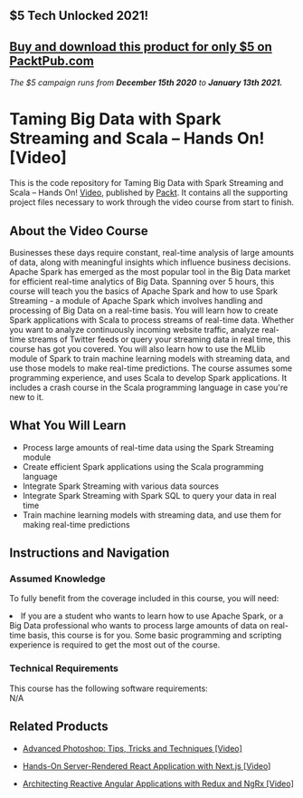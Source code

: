 ## $5 Tech Unlocked 2021!
[Buy and download this product for only $5 on PacktPub.com](https://www.packtpub.com/)
-----
*The $5 campaign         runs from __December 15th 2020__ to __January 13th 2021.__*

# Taming Big Data with Spark Streaming and Scala – Hands On! [Video]
This is the code repository for Taming Big Data with Spark Streaming and Scala – Hands On! [Video](https://www.packtpub.com/big-data-and-business-intelligence/taming-big-data-spark-streaming-and-scala-hands-video), published by [Packt](https://www.packtpub.com/?utm_source=github). It contains all the supporting project files necessary to work through the video course from start to finish.

## About the Video Course
Businesses these days require constant, real-time analysis of large amounts of data, along with meaningful insights which influence business decisions. Apache Spark has emerged as the most popular tool in the Big Data market for efficient real-time analytics of Big Data. Spanning over 5 hours, this course will teach you the basics of Apache Spark and how to use Spark Streaming - a module of Apache Spark which involves handling and processing of Big Data on a real-time basis. You will learn how to create Spark applications with Scala to process streams of real-time data. Whether you want to analyze continuously incoming website traffic, analyze real-time streams of Twitter feeds or query your streaming data in real time, this course has got you covered. You will also learn how to use the MLlib module of Spark to train machine learning models with streaming data, and use those models to make real-time predictions. The course assumes some programming experience, and uses Scala to develop Spark applications. It includes a crash course in the Scala programming language in case you're new to it.

<H2>What You Will Learn</H2>
<DIV class=book-info-will-learn-text>
<UL>
<LI> Process large amounts of real-time data using the Spark Streaming module</LI>
<LI> Create efficient Spark applications using the Scala programming language </LI>
 <LI> Integrate Spark Streaming with various data sources </LI>
 <LI> Integrate Spark Streaming with Spark SQL to query your data in real time </LI>
  <LI> Train machine learning models with streaming data, and use them for making real-time predictions </LI>
</UL></DIV>

## Instructions and Navigation
### Assumed Knowledge
To fully benefit from the coverage included in this course, you will need:<br/>
<DIV class=book-info-will-learn-text>
<LI> If you are a student who wants to learn how to use Apache Spark, or a Big Data professional who wants to process large amounts of data on real-time basis, this course is for you. Some basic programming and scripting experience is required to get the most out of the course.</LI>
</UL><DIV>

### Technical Requirements
This course has the following software requirements:<br/>
N/A

## Related Products
* [Advanced Photoshop: Tips, Tricks and Techniques [Video]](https://www.packtpub.com/hardware-and-creative/advanced-photoshop-tips-tricks-and-techniques-video)

* [Hands-On Server-Rendered React Application with Next.js [Video]](https://www.packtpub.com/application-development/hands-server-rendered-react-application-nextjs-video)

* [Architecting Reactive Angular Applications with Redux and NgRx  [Video]](https://www.packtpub.com/web-development/architecting-reactive-angular-applications-redux-and-ngrx-video)
